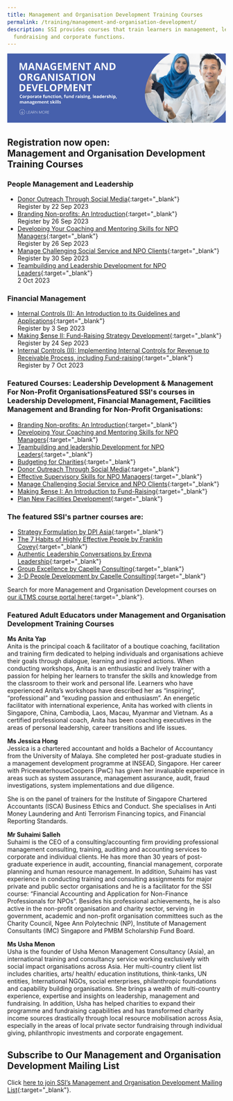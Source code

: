 ```yaml
---
title: Management and Organisation Development Training Courses
permalink: /training/management-and-organisation-development/
description: SSI provides courses that train learners in management, leadership,
  fundraising and corporate functions.
---
```

![Social Service Institute (SSI) Singapore - Social Service / Nonprofit Leadership and Management Training Course](/images/mod-banner.png)

## **Registration now open: <br>Management and Organisation Development Training Courses**

### **People Management and Leadership**
- [Donor Outreach Through Social Media](https://iltms.ssi.gov.sg/registration/schedule?coursecode=NFRE5508){:target="_blank"}<br>Register by 22 Sep 2023
- [Branding Non-profits: An Introduction](https://iltms.ssi.gov.sg/Registration/schedule?coursecode=SCOF243){:target="_blank"}<br>Register by 26 Sep 2023
- [Developing Your Coaching and Mentoring Skills for NPO Managers](https://iltms.ssi.gov.sg/Registration/schedule?coursecode=NMGT5073){:target="_blank"}<br>Register by 26 Sep 2023
- [Manage Challenging Social Service and NPO Clients](https://iltms.ssi.gov.sg/Registration/schedule?coursecode=NPEF6032){:target="_blank"}<br>Register by 30 Sep 2023
- [Teambuilding and Leadership Development for NPO Leaders](https://iltms.ssi.gov.sg/Registration/schedule?coursecode=NMGT6014){:target="_blank"}<br>2 Oct 2023

### **Financial Management**

- [Internal Controls (I): An Introduction to its Guidelines and Applications](https://iltms.ssi.gov.sg/Registration/schedule?coursecode=NFIN5466){:target="_blank"}<br>Register by 3 Sep 2023
- [Making $ense II: Fund-Raising Strategy Development](https://iltms.ssi.gov.sg/Registration/schedule?coursecode=NFRE5766){:target="_blank"}<br>Register by 24 Sep 2023
- [Internal Controls (II): Implementing Internal Controls for Revenue to Receivable Process, including Fund-raising](https://iltms.ssi.gov.sg/Registration/schedule?coursecode=NFIN5629){:target="_blank"}<br>Register by 7 Oct 2023

### **Featured Courses: Leadership Development &amp; Management For Non-Profit OrganisationsFeatured SSI's courses in Leadership Development, Financial Management, Facilities Management and Branding for Non-Profit Organisations:**
-   [Branding Non-profits: An Introduction](https://iltms.ssi.gov.sg/Registration/schedule?coursecode=SCOF243){:target="_blank"} 
- [Developing Your Coaching and Mentoring Skills for NPO Managers](https://iltms.ssi.gov.sg/Registration/schedule?coursecode=NMGT5073){:target="_blank"} 
- [Teambuilding and leadership Development for NPO Leaders](https://iltms.ssi.gov.sg/Registration/schedule?coursecode=NMGT6014){:target="_blank"} 
-   [Budgeting for Charities](https://iltms.ssi.gov.sg/Registration/schedule?coursecode=NFIN5450){:target="_blank"}   
-   [Donor Outreach Through Social Media](https://iltms.ssi.gov.sg/Registration/schedule?coursecode=NFRE5508){:target="_blank"}   
-   [Effective Supervisory Skills for NPO Managers](https://iltms.ssi.gov.sg/Registration/schedule?coursecode=NMGT5079){:target="_blank"}  
-   [Manage Challenging Social Service and NPO Clients](https://iltms.ssi.gov.sg/Registration/schedule?coursecode=NPEF6032){:target="_blank"}   
-   [Making $ense I: An Introduction to Fund-Raising](https://iltms.ssi.gov.sg/Registration/schedule?coursecode=NFRE5766){:target="_blank"}   
-   [Plan New Facilities Development](https://iltms.ssi.gov.sg/Registration/schedule?coursecode=NMMR5890){:target="_blank"}    

### **The featured SSI's partner courses are:**
-   [Strategy Formulation by DPI Asia](https://www.dpi-asia.com/post/strategy-formulation-pure-simple){:target="_blank"}
-   [The 7 Habits of Highly Effective People by Franklin Covey](){:target="_blank"}
-   [Authentic Leadership Conversations by Erevna Leadership](http://www.erevnaleadership.com/authentic-leadership-conversations.html){:target="_blank"}
-   [Group Excellence by Capelle Consulting](https://forms.office.com/pages/responsepage.aspx?id=WAT0ZDjeME-aLwqsTTzqYRJFQsX6ZkNPj0vOPikWhYNUNUNSWTZNRURIQ0pVWEhLQk5YWkROTFE4Wi4u&amp;wdLOR=c02FF4AA9-A7A4-4B9C-B187-D439BDFDFC3C){:target="_blank"}
-   [3-D People Development by Capelle Consulting](https://forms.office.com/pages/responsepage.aspx?id=WAT0ZDjeME-aLwqsTTzqYRJFQsX6ZkNPj0vOPikWhYNUNUNSWTZNRURIQ0pVWEhLQk5YWkROTFE4Wi4u&amp;wdLOR=c02FF4AA9-A7A4-4B9C-B187-D439BDFDFC3C){:target="_blank"}

Search for more Management and Organisation Development courses on [our iLTMS course portal here](https://iltms.ssi.gov.sg/Registration/Course){:target="_blank"}. 

### Featured Adult Educators under Management and Organisation Development Training Courses

**Ms Anita Yap**   
Anita is the principal coach &amp; facilitator of a boutique coaching, facilitation and training firm dedicated to helping individuals and organisations achieve their goals through dialogue, learning and inspired actions. When conducting workshops, Anita is an enthusiastic and lively trainer with a passion for helping her learners to transfer the skills and knowledge from the classroom to their work and personal life. Learners who have experienced Anita’s workshops have described her as “inspiring”, “professional” and “exuding passion and enthusiasm”. An energetic facilitator with international experience, Anita has worked with clients in Singapore, China, Cambodia, Laos, Macau, Myanmar and Vietnam. As a certified professional coach, Anita has been coaching executives in the areas of personal leadership, career transitions and life issues.

**Ms Jessica Hong**   
Jessica is a chartered accountant and holds a Bachelor of Accountancy from the University of Malaya. She completed her post-graduate studies in a management development programme at INSEAD, Singapore. Her career with PricewaterhouseCoopers (PwC) has given her invaluable experience in areas such as system assurance, management assurance, audit, fraud investigations, system implementations and due diligence.

She is on the panel of trainers for the Institute of Singapore Chartered Accountants (ISCA) Business Ethics and Conduct. She specialises in Anti Money Laundering and Anti Terrorism Financing topics, and Financial Reporting Standards.

**Mr Suhaimi Salleh**   
Suhaimi is the CEO of a consulting/accounting firm providing professional management consulting, training, auditing and accounting services to corporate and individual clients. He has more than 30 years of post-graduate experience in audit, accounting, financial management, corporate planning and human resource management. In addition, Suhaimi has vast experience in conducting training and consulting assignments for major private and public sector organisations and he is a facilitator for the SSI course: “Financial Accounting and Application for Non-Finance Professionals for NPOs”. Besides his professional achievements, he is also active in the non-profit organisation and charity sector, serving in government, academic and non-profit organisation committees such as the Charity Council, Ngee Ann Polytechnic (NP), Institute of Management Consultants (IMC) Singapore and PMBM Scholarship Fund Board.

**Ms Usha Menon**   
Usha is the founder of Usha Menon Management Consultancy (Asia), an international training and consultancy service working exclusively with social impact organisations across Asia. Her multi-country client list includes charities, arts/ health/ education institutions, think-tanks, UN entities, International NGOs, social enterprises, philanthropic foundations and capability building organisations. She brings a wealth of multi-country experience, expertise and insights on leadership, management and fundraising. In addition, Usha has helped charities to expand their programme and fundraising capabilities and has transformed charity income sources drastically through local resource mobilisation across Asia, especially in the areas of local private sector fundraising through individual giving, philanthropic investments and corporate engagement.


## Subscribe to Our Management and Organisation Development Mailing List
Click [here to join SSI’s Management and Organisation Development Mailing List](https://form.gov.sg/#!/62062a0f8cb95c001235e55d){:target="_blank"}.